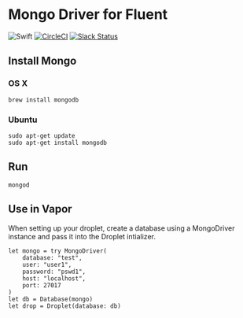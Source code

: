 # Mongo Driver for Fluent

![Swift](http://img.shields.io/badge/swift-3.0-brightgreen.svg)
[![CircleCI](https://circleci.com/gh/vapor/mongo-driver.svg?style=shield)](https://circleci.com/gh/vapor/core)
[![Slack Status](http://vapor.team/badge.svg)](http://vapor.team)

## Install Mongo

### OS X

```shell
brew install mongodb
```

### Ubuntu

```shell
sudo apt-get update
sudo apt-get install mongodb
```

## Run

```shell
mongod
```

## Use in Vapor

When setting up your droplet, create a database using a MongoDriver instance and pass it into the Droplet intializer.

```
let mongo = try MongoDriver(
	database: "test",
	user: "user1",
	password: "pswd1",
	host: "localhost",
	port: 27017
)
let db = Database(mongo)
let drop = Droplet(database: db)
```

